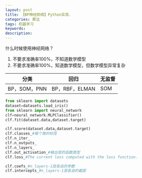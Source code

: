 ```yaml
---
layout: post
title: 【BP神经网络】Python实现.
categories: 算法
tags: 机器学习
keywords:
description:
---
```



什么时候使用神经网络？

1. 不要求准确率100%，不知道数学模型
2. 不要求准确率100%，知道数学模型，但数学模型异常复杂



|分类|回归|无监督
|--|--|--|
|BP，SOM，PNN|BP，RBF，ELMAN|SOM


```py
from sklearn import datasets
dataset=datasets.load_iris()
from sklearn import neural_network
clf=neural_network.MLPClassifier()
clf.fit(dataset.data,dataset.target)
```

```py
clf.score(dataset.data,dataset.target)
clf.classes_#每个类的标签
clf.n_iter_
clf.n_outputs_
clf.n_layers_
clf.out_activation_#输出层的函数类型
clf.loss_#The current loss computed with the loss function.

clf.coefs_#n_layers-1层各自的参数
clf.intercepts_#n_layers-1层各自的截距
```
